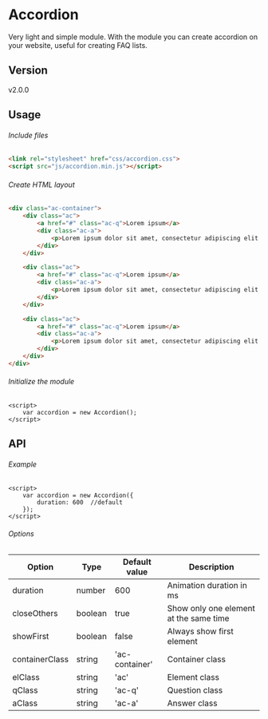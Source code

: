 # Accordion
Very light and simple module. With the module you can create accordion on your website, useful for creating FAQ lists.

## Version
v2.0.0

## Usage

###### Include files
```html
<link rel="stylesheet" href="css/accordion.css"> 
<script src="js/accordion.min.js"></script>  
```

###### Create HTML layout
```html
<div class="ac-container">
	<div class="ac">
	    <a href="#" class="ac-q">Lorem ipsum</a>
	    <div class="ac-a">
	        <p>Lorem ipsum dolor sit amet, consectetur adipiscing elit. Nam quis lacinia nibh.</p>
	    </div>
	</div>

	<div class="ac">
	    <a href="#" class="ac-q">Lorem ipsum</a>
	    <div class="ac-a">
	        <p>Lorem ipsum dolor sit amet, consectetur adipiscing elit. Nam quis lacinia nibh.</p>
	    </div>
	</div>	

	<div class="ac">
	    <a href="#" class="ac-q">Lorem ipsum</a>
	    <div class="ac-a">
	        <p>Lorem ipsum dolor sit amet, consectetur adipiscing elit. Nam quis lacinia nibh.</p>
	    </div>
	</div>
</div>
```

###### Initialize the module
```
<script>
	var accordion = new Accordion();	
</script>
```

## API

###### Example

```
<script>
	var accordion = new Accordion({
		duration: 600  //default
	});	
</script>
```

###### Options

| Option  | Type | Default value | Description |
| ----- | ----- | ----- | ----- |
| duration | number | 600 | Animation duration in ms |
| closeOthers | boolean | true | Show only one element at the same time |
| showFirst | boolean | false | Always show first element |
| containerClass | string | 'ac-container' | Container class |
| elClass | string | 'ac' | Element class |
| qClass | string | 'ac-q' | Question class |
| aClass | string | 'ac-a' | Answer class |